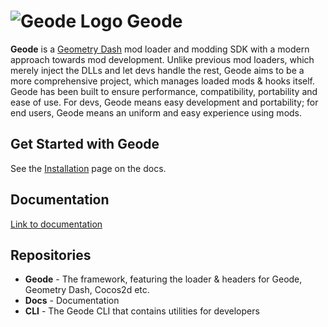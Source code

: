# ![Geode Logo](https://github.com/geode-sdk.png?size=40) Geode

**Geode** is a [Geometry Dash](https://store.steampowered.com/app/322170/Geometry_Dash/) mod loader and modding SDK with a modern approach towards mod development. Unlike previous mod loaders, which merely inject the DLLs and let devs handle the rest, Geode aims to be a more comprehensive project, which manages loaded mods & hooks itself. Geode has been built to ensure performance, compatibility, portability and ease of use. For devs, Geode means easy development and portability; for end users, Geode means an uniform and easy experience using mods.

## Get Started with Geode

See the [Installation](https://geode-sdk.github.io/docs/#/docs/info/installation) page on the docs.

## Documentation

[Link to documentation](https://geode-sdk.github.io/docs)

## Repositories

 * **Geode** - The framework, featuring the loader & headers for Geode, Geometry Dash, Cocos2d etc.
 * **Docs** - Documentation
 * **CLI** - The Geode CLI that contains utilities for developers
